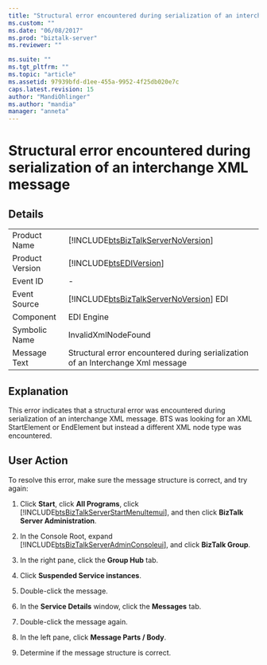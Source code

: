 ```yaml
---
title: "Structural error encountered during serialization of an interchange XML message | Microsoft Docs"
ms.custom: ""
ms.date: "06/08/2017"
ms.prod: "biztalk-server"
ms.reviewer: ""

ms.suite: ""
ms.tgt_pltfrm: ""
ms.topic: "article"
ms.assetid: 97939bfd-d1ee-455a-9952-4f25db020e7c
caps.latest.revision: 15
author: "MandiOhlinger"
ms.author: "mandia"
manager: "anneta"
---
```

# Structural error encountered during serialization of an interchange XML message
## Details  

|                 |                                                                                        |
|-----------------|----------------------------------------------------------------------------------------|
|  Product Name   |   [!INCLUDE[btsBizTalkServerNoVersion](../includes/btsbiztalkservernoversion-md.md)]   |
| Product Version |               [!INCLUDE[btsEDIVersion](../includes/btsediversion-md.md)]               |
|    Event ID     |                                           -                                            |
|  Event Source   | [!INCLUDE[btsBizTalkServerNoVersion](../includes/btsbiztalkservernoversion-md.md)] EDI |
|    Component    |                                       EDI Engine                                       |
|  Symbolic Name  |                                  InvalidXmlNodeFound                                   |
|  Message Text   |    Structural error encountered during serialization of an Interchange Xml message     |

## Explanation  
 This error indicates that a structural error was encountered during serialization of an interchange XML message. BTS was looking for an XML StartElement or EndElement but instead a different XML node type was encountered.  

## User Action  
 To resolve this error, make sure the message structure is correct, and try again:  

1. Click **Start**, click **All Programs**, click [!INCLUDE[btsBizTalkServerStartMenuItemui](../includes/btsbiztalkserverstartmenuitemui-md.md)], and then click **BizTalk Server Administration**.  

2. In the Console Root, expand [!INCLUDE[btsBizTalkServerAdminConsoleui](../includes/btsbiztalkserveradminconsoleui-md.md)], and click **BizTalk Group**.  

3. In the right pane, click the **Group Hub** tab.  

4. Click **Suspended Service instances**.  

5. Double-click the message.  

6. In the **Service Details** window, click the **Messages** tab.  

7. Double-click the message again.  

8. In the left pane, click **Message Parts / Body**.  

9. Determine if the message structure is correct.
